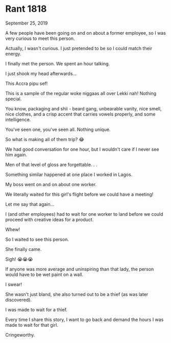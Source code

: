 # Rant 1818

September 25, 2019

A few people have been going on and on about a former employee, so I was very curious to meet this person. 

Actually, I wasn't curious. I just pretended to be so I could match their energy. 

I finally met the person. We spent an hour talking. 

I just shook my head afterwards...

This Accra pipu sef!

This is a sample of the regular woke niggaas all over Lekki nah! Nothing special. 

You know, packaging and shii - beard gang, unbearable vanity, nice smell, nice clothes, and a crisp accent that carries vowels properly, and some intelligence. 

You've seen one, you've seen all. Nothing unique.

So what is making all of them trip? 😂

We had good conversation for one hour, but I wouldn't care if I never see him again. 

Men of that level of gloss are forgettable. 
.
.

Something similar happened at one place I worked in Lagos. 

My boss went on and on about one worker. 

We literally waited for this girl's flight before we could have a meeting!

Let me say that again...

I (and other employees) had to wait for one worker to land before we could proceed with creative ideas for a product.

Whew!

So I waited to see this person.

She finally came.

Sigh! 😭😭😭

If anyone was more average and uninspiring than that lady, the person would have to be wet paint on a wall.

I swear!

She wasn't just bland, she also turned out to be a thief (as was later discovered).

I was made to wait for a thief. 

Every time I share this story, I want to go back and demand the hours I was made to wait for that girl. 

Cringeworthy.